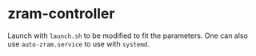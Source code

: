 # zram-controller

Launch with `launch.sh` to be modified to fit the parameters. One can also use `auto-zram.service` to use with `systemd`.
